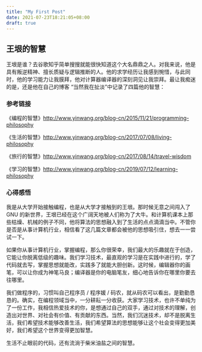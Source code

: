 ```yaml
---
title: "My First Post"
date: 2021-07-23T18:21:05+08:00
draft: true
---
```


## 王垠的智慧
王垠是谁？去谷歌知乎简单搜搜就能很快知道这个大名鼎鼎之人。对我来说，他是具有叛逆精神、擅长质疑与逻辑推断的人。他的求学经历让我感到惋惜，与此同时，他的学习能力让我膜拜，他对计算器编译器的深刻洞见让我崇拜。最让我痴迷的是，还是他在自己的博客 “当然我在扯淡”中记录了四篇他的智慧：

### 参考链接

《编程的智慧》http://www.yinwang.org/blog-cn/2015/11/21/programming-philosophy

《生活的智慧》http://www.yinwang.org/blog-cn/2017/07/08/living-philosophy

《旅行的智慧》http://www.yinwang.org/blog-cn/2017/08/14/travel-wisdom

《学习的智慧》http://www.yinwang.org/blog-cn/2019/07/12/learning-philosophy

### 心得感悟
我是从大学开始接触编程，也是从大学才接触到的王垠。那时候无意之间闯入了 GNU 的新世界，王垠已经在这个广阔天地被人们称为了大牛。和计算机课本上那些枯燥、机械的例子不同，他将算法的思想融入到了生活的点点滴滴当中。不管你是否是从事计算机行业，相信看了这几篇文章都会被他的思想吸引住，想去一一尝试一下。

如果你从事计算机行业，掌握编程，那么你很荣幸，我们最大的乐趣就在于创造，它能让你脱离低级的趣味。我们学习技术，最直观的学习是在实践中进行的，学了代码就去写，掌握思想就能改，实践多了就能大胆创新。这时候，编辑器你的画笔，可以让你成为神笔马良；编译器是你的电脑笔友，细心地告诉你在哪里你要去往哪里。

我们做程序的，习惯叫自己程序员 / 程序媛 / 码农，就从码农可以看出，是勤勤恳恳的。确实，在编程领域当中，一分耕耘一分收获。大家学习技术，也许不单纯为了一份工作，我相信热爱技术的你，是想通过自己的双手，通过对技术的理解，创造出对世界、对社会有价值、有贡献的东西。当然，我们沉迷技术，却不是脱离生活，我们希望技术能够改善生活，我们希望算法的思想能够让这个社会变得更加美好，我们希望这个世界变得更加智慧。

生活不止眼前的代码，还有流淌于柴米油盐之间的智慧。

